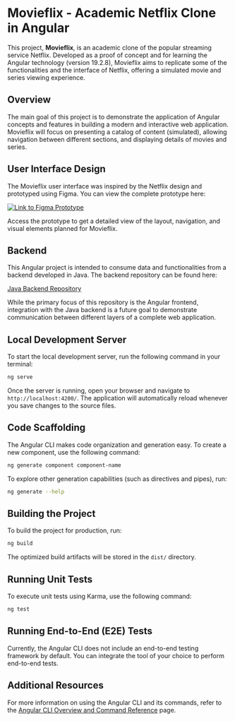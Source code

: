 # Movieflix - Academic Netflix Clone in Angular

This project, **Movieflix**, is an academic clone of the popular streaming service Netflix. Developed as a proof of concept and for learning the Angular technology (version 19.2.8), Movieflix aims to replicate some of the functionalities and the interface of Netflix, offering a simulated movie and series viewing experience.

## Overview

The main goal of this project is to demonstrate the application of Angular concepts and features in building a modern and interactive web application. Movieflix will focus on presenting a catalog of content (simulated), allowing navigation between different sections, and displaying details of movies and series.

## User Interface Design

The Movieflix user interface was inspired by the Netflix design and prototyped using Figma. You can view the complete prototype here:

[![Link to Figma Prototype](https://img.shields.io/badge/Figma-Movieflix%20Prototype-blue?style=for-the-badge&logo=figma)](https://www.figma.com/proto/FSkHiMRTRa09CljCjXmedJ/P%C3%A1ginas-Hor%C3%A1cio?page-id=195%3A20&node-id=195-28&p=f&viewport=93%2C29%2C0.29&t=BZ0d8wCey2K8NzLL-1&scaling=contain&content-scaling=fixed)

Access the prototype to get a detailed view of the layout, navigation, and visual elements planned for Movieflix.

## Backend

This Angular project is intended to consume data and functionalities from a backend developed in Java. The backend repository can be found here:

[Java Backend Repository](https://github.com/renanlessa/miniature-fortnight/tree/main)

While the primary focus of this repository is the Angular frontend, integration with the Java backend is a future goal to demonstrate communication between different layers of a complete web application.

## Local Development Server

To start the local development server, run the following command in your terminal:

```bash
ng serve
```

Once the server is running, open your browser and navigate to `http://localhost:4200/`. The application will automatically reload whenever you save changes to the source files.

## Code Scaffolding

The Angular CLI makes code organization and generation easy. To create a new component, use the following command:

```bash
ng generate component component-name
```

To explore other generation capabilities (such as directives and pipes), run:

```bash
ng generate --help
```

## Building the Project

To build the project for production, run:

```bash
ng build
```

The optimized build artifacts will be stored in the `dist/` directory.

## Running Unit Tests

To execute unit tests using Karma, use the following command:

```bash
ng test
```

## Running End-to-End (E2E) Tests

Currently, the Angular CLI does not include an end-to-end testing framework by default. You can integrate the tool of your choice to perform end-to-end tests.

## Additional Resources

For more information on using the Angular CLI and its commands, refer to the [Angular CLI Overview and Command Reference](https://angular.dev/tools/cli) page.